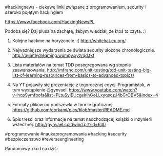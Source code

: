 #hackingnews - ciekawe linki związane z programowaniem, security i szeroko pojętym hackingiem

https://www.facebook.com/HackingNewsPL

Podoba się? Daj plusa na zachętę, żebym wiedział, że ktoś to czyta. :)


1. Kolejne hackme na horyzoncie. :)
http://whitehat.eu.org/

2. Najważniejsze wydarzenia ze świata security ułożone chronologicznie.
http://quietlydreaming.wumpy.xyz/qd.txt

3. Lista materiałów na temat TDD posegregowana wg stopnia zaawansowania.
http://mfranc.com/unit-testing/tdd-unit-testing-big-list-of-learning-resources-from-basics-to-advanced-topics/

4. Na YT pojawiły się prezentacje z tegorocznej edycji Programistok, w tym
wystąpienie @gynvael.
https://www.youtube.com/watch?v=hcp9ymfbofs&list=PLtuSyiEUcgekihGoLLxyqsczJ4bGrOBV5&index=4

5. Formaty plików od podszewki w formie graficznej. 
https://github.com/corkami/pics/blob/master/README.md

6. Spis treści oraz informacje na temat nadchodzącej książki o inżynierii wstecznej.
http://gynvael.coldwind.pl/?id=630

#programowanie #naukaprogramowania #hacking #security #bezpieczenstwo #reverseengineering

Randomowy xkcd na dziś:

